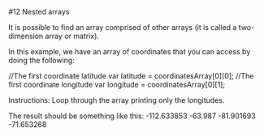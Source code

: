 #12 Nested arrays

It is possible to find an array comprised of other arrays (it is called a two-dimension array or matrix).

In this example, we have an array of coordinates that you can access by doing the following:

//The first coordinate latitude
var latitude = coordinatesArray[0][0];
//The first coordinate longitude
var longitude = coordinatesArray[0][1];

Instructions:
Loop through the array printing only the longitudes.

The result should be something like this:
-112.633853
-63.987
-81.901693
-71.653268